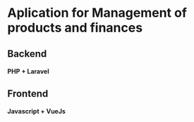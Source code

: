 # Aplication for Management of products and finances

## Backend
#### PHP + Laravel

## Frontend
#### Javascript + VueJs
